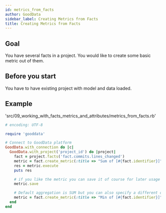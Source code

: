 ```yaml
---
id: metrics_from_facts
author: GoodData
sidebar_label: Creating Metrics from Facts
title: Creating Metrics from Facts
---
```


Goal
-------

You have several facts in a project. You would like to create some basic
metric out of them.

Before you start
-------------

You have to have existing project with model and data loaded.

Example
--------


'src/09\_working\_with\_facts\_metrics\_and\_attributes/metrics\_from\_facts.rb'
```ruby
# encoding: UTF-8

require 'gooddata'

# Connect to GoodData platform
GoodData.with_connection do |c|
  GoodData.with_project('project_id') do |project|
    fact = project.facts('fact.commits.lines_changed')
    metric = fact.create_metric(:title => "Sum of [#{fact.identifier}]")
    res = metric.execute
    puts res

    # if you like the metric you can save it of course for later usage
    metric.save

    # Default aggregation is SUM but you can also specify a different one
    metric = fact.create_metric(:title => "Min of [#{fact.identifier}]", type: :min)
  end
end 
```
